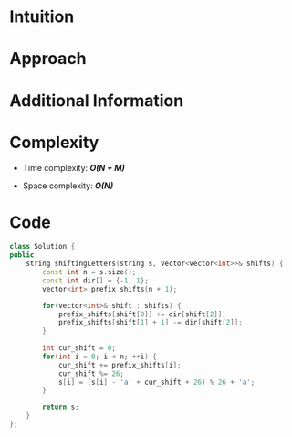 # Intuition

# Approach

# Additional Information

# Complexity
- Time complexity: ***O(N + M)***
<!-- Add your time complexity here, e.g. $$O(n)$$ -->

- Space complexity: ***O(N)***
<!-- Add your space complexity here, e.g. $$O(n)$$ -->

# Code
```cpp
class Solution {
public:
    string shiftingLetters(string s, vector<vector<int>>& shifts) {
        const int n = s.size();
        const int dir[] = {-1, 1};
        vector<int> prefix_shifts(n + 1);

        for(vector<int>& shift : shifts) {
            prefix_shifts[shift[0]] += dir[shift[2]];
            prefix_shifts[shift[1] + 1] -= dir[shift[2]];
        }
        
        int cur_shift = 0;
        for(int i = 0; i < n; ++i) {
            cur_shift += prefix_shifts[i];
            cur_shift %= 26;
            s[i] = (s[i] - 'a' + cur_shift + 26) % 26 + 'a';
        }

        return s;
    }
};
```
